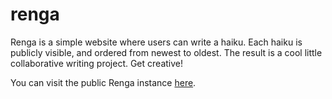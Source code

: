 # renga

Renga is a simple website where users can write a haiku. Each haiku is publicly visible, and ordered from newest
to oldest. The result is a cool little collaborative writing project. Get creative!

You can visit the public Renga instance [here](https://navy.cafe/renga/).